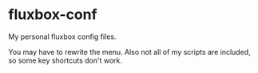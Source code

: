 # fluxbox-conf
My personal fluxbox config files.

You may have to rewrite the menu. Also not all of my scripts are included, so some key shortcuts don't work.
